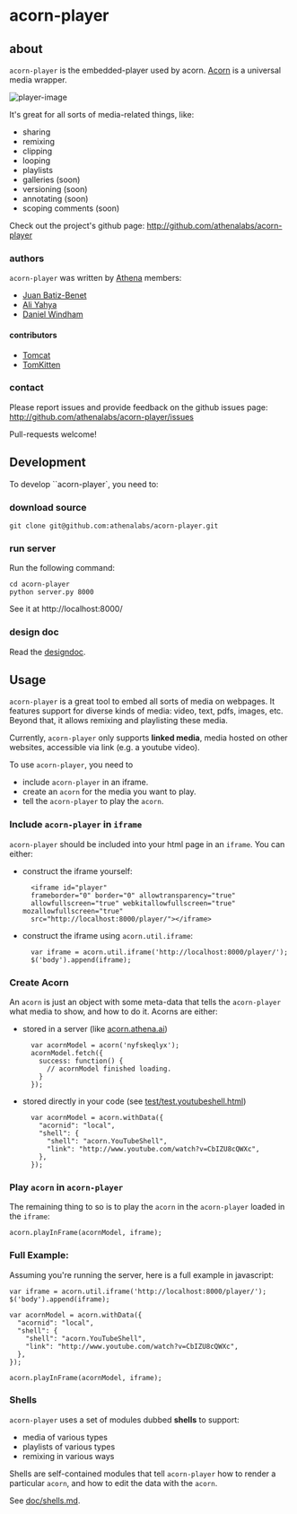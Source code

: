 # acorn-player

## about


``acorn-player`` is the embedded-player used by acorn.
[Acorn](http://staging.acorn.athena.ai) is a universal media wrapper.

![player-image](https://img.skitch.com/20120908-fcad4pqca1chdrrgr446q1euj7.png)

It's great for all sorts of media-related things, like:
* sharing
* remixing
* clipping
* looping
* playlists
* galleries (soon)
* versioning (soon)
* annotating (soon)
* scoping comments (soon)

Check out the project's github page:
http://github.com/athenalabs/acorn-player

### authors

``acorn-player`` was written by [Athena](http://github.com/athenalabs) members:

* [Juan Batiz-Benet](http://github.com/jbenet)
* [Ali Yahya](http://github.com/ali01)
* [Daniel Windham](http://github.com/tenedor)

#### contributors
* [Tomcat](http://github.com/TomcatEsq)
* [TomKitten](http://github.com/TomKitten)


### contact

Please report issues and provide feedback on the github issues page:
http://github.com/athenalabs/acorn-player/issues

Pull-requests welcome!

## Development

To develop ``acorn-player`, you need to:

### download source

    git clone git@github.com:athenalabs/acorn-player.git

### run server

Run the following command:

    cd acorn-player
    python server.py 8000

See it at http://localhost:8000/

### design doc

Read the [designdoc](doc/designdoc.md).

## Usage

``acorn-player`` is a great tool to embed all sorts of media on webpages.
It features support for diverse kinds of media: video, text, pdfs, images,
etc. Beyond that, it allows remixing and playlisting these media.

Currently, ``acorn-player`` only supports **linked media**, media hosted on
other websites, accessible via link (e.g. a youtube video).

To use ``acorn-player``, you need to

* include ``acorn-player`` in an iframe.
* create an ``acorn`` for the media you want to play.
* tell the ``acorn-player`` to play the ``acorn``.

### Include ``acorn-player`` in ``iframe``

``acorn-player`` should be included into your html page in an ``iframe``. You
can either:


* construct the iframe yourself:

        <iframe id="player"
        frameborder="0" border="0" allowtransparency="true"
        allowfullscreen="true" webkitallowfullscreen="true" mozallowfullscreen="true"
        src="http://localhost:8000/player/"></iframe>


* construct the iframe using ``acorn.util.iframe``:

        var iframe = acorn.util.iframe('http://localhost:8000/player/');
        $('body').append(iframe);



### Create Acorn

An ``acorn`` is just an object with some meta-data that tells the
``acorn-player`` what media to show, and how to do it. Acorns are either:

* stored in a server
(like [acorn.athena.ai](http://staging.acorn.athena.ai))

        var acornModel = acorn('nyfskeqlyx');
        acornModel.fetch({
          success: function() {
            // acornModel finished loading.
          }
        });

* stored directly in your code
(see [test/test.youtubeshell.html](test/test.youtubeshell.html))

        var acornModel = acorn.withData({
          "acornid": "local",
          "shell": {
            "shell": "acorn.YouTubeShell",
            "link": "http://www.youtube.com/watch?v=CbIZU8cQWXc",
          },
        });


### Play ``acorn`` in ``acorn-player``

The remaining thing to so is to play the ``acorn`` in the ``acorn-player``
loaded in the ``iframe``:

    acorn.playInFrame(acornModel, iframe);


### Full Example:

Assuming you're running the server, here is a full example in javascript:

    var iframe = acorn.util.iframe('http://localhost:8000/player/');
    $('body').append(iframe);

    var acornModel = acorn.withData({
      "acornid": "local",
      "shell": {
        "shell": "acorn.YouTubeShell",
        "link": "http://www.youtube.com/watch?v=CbIZU8cQWXc",
      },
    });

    acorn.playInFrame(acornModel, iframe);



### Shells

``acorn-player`` uses a set of modules dubbed **shells** to support:
* media of various types
* playlists of various types
* remixing in various ways

Shells are self-contained modules that tell ``acorn-player`` how to render a
particular ``acorn``, and how to edit the data with the ``acorn``.

See [doc/shells.md](doc/shells.md).
